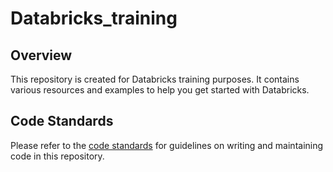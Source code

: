 # Databricks_training

## Overview
This repository is created for Databricks training purposes. It contains various resources and examples to help you get started with Databricks.

## Code Standards
Please refer to the [code standards](src/docs/code_standards.md) for guidelines on writing and maintaining code in this repository.
